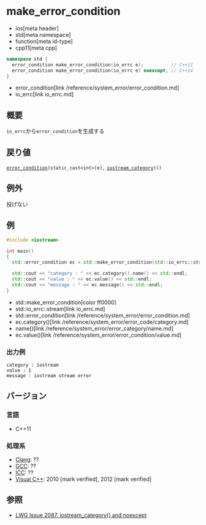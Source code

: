 # make_error_condition
* ios[meta header]
* std[meta namespace]
* function[meta id-type]
* cpp11[meta cpp]

```cpp
namespace std {
  error_condition make_error_condition(io_errc e);          // C++11
  error_condition make_error_condition(io_errc e) noexcept; // C++14
}
```
* error_condition[link /reference/system_error/error_condition.md]
* io_errc[link io_errc.md]

## 概要
`io_errc`から`error_condition`を生成する


## 戻り値
[`error_condition`](/reference/system_error/error_condition.md)`(static_cast<int>(e),` [`iostream_category`](iostream_category.md)`())`


## 例外
投げない


## 例
```cpp example
#include <iostream>

int main()
{
  std::error_condition ec = std::make_error_condition(std::io_errc::stream);

  std::cout << "category : " << ec.category().name() << std::endl;
  std::cout << "value : " << ec.value() << std::endl;
  std::cout << "message : " << ec.message() << std::endl;
}
```
* std::make_error_condition[color ff0000]
* std::io_errc::stream[link io_errc.md]
* std::error_condition[link /reference/system_error/error_condition.md]
* ec.category()[link /reference/system_error/error_code/category.md]
* name()[link /reference/system_error/error_category/name.md]
* ec.value()[link /reference/system_error/error_condition/value.md]

### 出力例
```
category : iostream
value : 1
message : iostream stream error
```

## バージョン
### 言語
- C++11

### 処理系
- [Clang](/implementation.md#clang): ??
- [GCC](/implementation.md#gcc): ??
- [ICC](/implementation.md#icc): ??
- [Visual C++](/implementation.md#visual_cpp): 2010 [mark verified], 2012 [mark verified]


## 参照
- [LWG Issue 2087. iostream_category() and noexcept](http://www.open-std.org/jtc1/sc22/wg21/docs/lwg-defects.html#2087)

